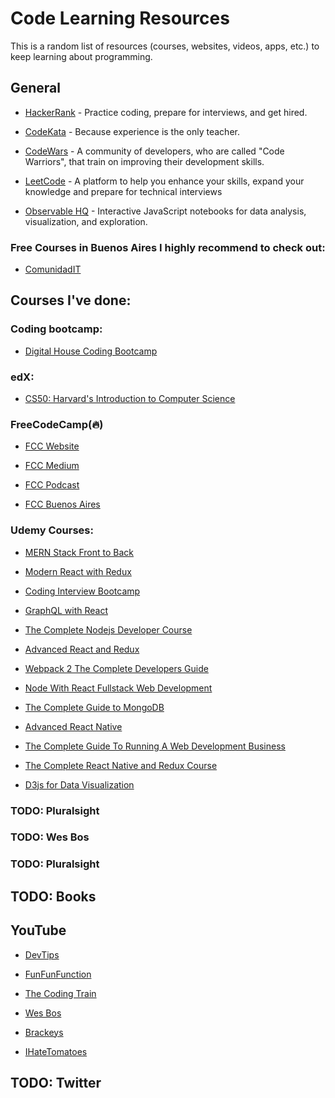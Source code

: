 # Code Learning Resources

This is a random list of resources (courses, websites, videos, apps, etc.) to keep learning about programming.
 
## General 
- [HackerRank](https://www.hackerrank.com) - Practice coding, prepare for interviews, and get hired.

- [CodeKata](http://codekata.com/) - Because experience is the only teacher.

- [CodeWars](https://www.codewars.com/) - A community of developers, who are called "Code Warriors", that train on improving their development skills.

- [LeetCode](https://leetcode.com) - A platform to help you enhance your skills, expand your knowledge and prepare for technical interviews

- [Observable HQ](https://beta.observablehq.com/) - Interactive JavaScript notebooks for data analysis, visualization, and exploration.

### Free Courses in Buenos Aires I highly recommend to check out:
- [ComunidadIT](http://www.comunidadit.org/)

## Courses I've done:
### Coding bootcamp:
- [Digital House Coding Bootcamp](https://www.digitalhouse.com/)

### edX:
- [CS50: Harvard's Introduction to Computer Science](https://www.edx.org/es/course/cs50s-introduction-computer-science-harvardx-cs50x)

### FreeCodeCamp(🔥)
- [FCC Website](https://www.freecodecamp.org/)

- [FCC Medium](https://medium.freecodecamp.org/)

- [FCC Podcast](https://freecodecamp.libsyn.com/)

- [FCC Buenos Aires](https://freecodecampba.org/)

### Udemy Courses:
- [MERN Stack Front to Back](https://www.udemy.com/mern-stack-front-to-back/)

- [Modern React with Redux](https://www.udemy.com/react-redux/)

- [Coding Interview Bootcamp](https://www.udemy.com/coding-interview-bootcamp-algorithms-and-data-structure/)

- [GraphQL with React](https://www.udemy.com/graphql-with-react-course/)

- [The Complete Nodejs Developer Course](https://www.udemy.com/the-complete-nodejs-developer-course-2/)

- [Advanced React and Redux](https://www.udemy.com/react-redux-tutorial/)

- [Webpack 2 The Complete Developers Guide](https://www.udemy.com/webpack-2-the-complete-developers-guide/)

- [Node With React Fullstack Web Development](https://www.udemy.com/node-with-react-fullstack-web-development/)

- [The Complete Guide to MongoDB](https://www.udemy.com/the-complete-developers-guide-to-mongodb/)

- [Advanced React Native](https://www.udemy.com/react-native-advanced/)

- [The Complete Guide To Running A Web Development Business](https://www.udemy.com/the-complete-guide-to-running-a-web-development-business/) 

- [The Complete React Native and Redux Course](https://www.udemy.com/the-complete-react-native-and-redux-course/) 

- [D3js for Data Visualization](https://www.udemy.com/learn-d3js-for-data-visualization/)

### TODO: Pluralsight 

### TODO: Wes Bos

### TODO: Pluralsight 



## TODO: Books

## YouTube

- [DevTips](https://www.youtube.com/user/DevTipsForDesigners)

- [FunFunFunction](https://www.youtube.com/channel/UCO1cgjhGzsSYb1rsB4bFe4Q)

- [The Coding Train](https://www.youtube.com/user/shiffman)

- [Wes Bos](https://www.youtube.com/user/wesbos)

- [Brackeys](https://www.youtube.com/channel/UCYbK_tjZ2OrIZFBvU6CCMiA)

- [IHateTomatoes](https://www.youtube.com/channel/UC7O6CntQoAI-wYyJxYiqNUg)

## TODO: Twitter


